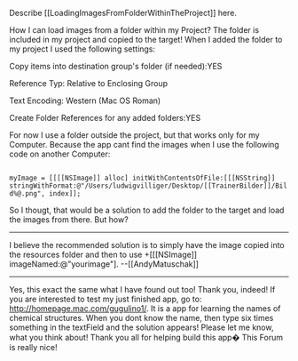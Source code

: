 Describe [[LoadingImagesFromFolderWithinTheProject]] here.

How I can load images from a folder within my Project? The folder is included in my project and copied to the target! When I added the folder to my project I used the following settings:

Copy items into destination group's folder (if needed):YES

Reference Typ: Relative to Enclosing Group

Text Encoding: Western (Mac OS Roman)

Create Folder References for any added folders:YES

For now I use a folder outside the project, but that works only for my Computer. Because the app cant find the images when I use the following code on another Computer:

<code>
myImage = [[[[NSImage]] alloc] initWithContentsOfFile:[[[NSString]] stringWithFormat:@"/Users/ludwigvilliger/Desktop/[[TrainerBilder]]/Bild%@.png", index]];
</code>

So I thougt, that would be a solution to add the folder to the target and load the images from there. But how?

----

I believe the recommended solution is to simply have the image copied into the resources folder and then to use +[[[NSImage]] imageNamed:@"yourimage"]. --[[AndyMatuschak]]

----

Yes, this exact the same what I have found out too! Thank you, indeed! If you are interested to test my just finished app, go to: http://homepage.mac.com/gugulino1/. It is a app for learning the names of chemical structures. When you dont know the name, then type six times something in the textField and the solution appears! Please let me know, what you think about! Thank you all for helping build this app� This Forum is really nice!